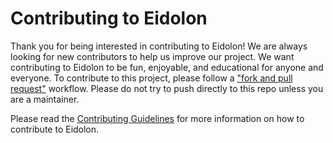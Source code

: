 # Contributing to Eidolon
Thank you for being interested in contributing to Eidolon! We are always looking for new contributors to help us improve our project.
We want contributing to Eidolon to be fun, enjoyable, and educational for anyone and everyone. 
To contribute to this project, please follow a ["fork and pull request"](https://docs.github.com/en/get-started/quickstart/contributing-to-projects) workflow. 
Please do not try to push directly to this repo unless you are a maintainer.

Please read the [Contributing Guidelines](https://www.eidolonai.com/docs/contributing) for more information on how to contribute to Eidolon.